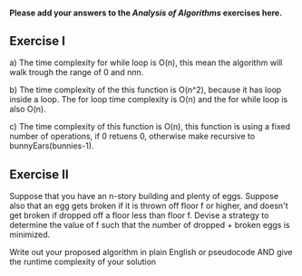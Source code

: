 #### Please add your answers to the ***Analysis of  Algorithms*** exercises here.

## Exercise I

a) The time complexity for while loop is O(n), this mean the algorithm will walk trough
   the range of 0 and n*n*n.


b) The time complexity of the this function is O(n^2), because it has loop inside a loop.
   The for loop time complexity is O(n) and the for while loop is also O(n).


c) The time complexity of this function is O(n), this function is using a fixed number of operations, 
   if 0 retuens 0, otherwise make recursive to bunnyEars(bunnies-1).

## Exercise II
Suppose that you have an n-story building and plenty of eggs. Suppose also that an egg gets broken if it is thrown off floor f or higher, and doesn't get broken if dropped off a floor less than floor f. Devise a strategy to determine the value of f such that the number of dropped + broken eggs is minimized.

Write out your proposed algorithm in plain English or pseudocode AND give the runtime complexity of your solution


